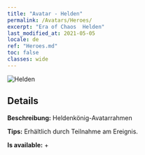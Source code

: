 ```yaml
---
title: "Avatar - Helden"
permalink: /Avatars/Heroes/
excerpt: "Era of Chaos  Helden"
last_modified_at: 2021-05-05
locale: de
ref: "Heroes.md"
toc: false
classes: wide
---
```

 ![Helden](/images/a/avatarFrame_49.png)

## Details

 **Beschreibung:** Heldenkönig-Avatarrahmen 

 **Tips:** Erhältlich durch Teilnahme am Ereignis. 

 **Is available:**  + 

